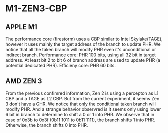 # M1-ZEN3-CBP

## APPLE M1
The performance core (firestorm) uses a CBP similar to Intel Skylake(TAGE), however it uses mainly the target address of the branch to update PHR.
We notice that all the taken branch will modify PHR even it's unconditional or indirect branch. 
Performance core: PHR 100 bits, using all 32 bit in target address. At least bit 2 to bit 6 of branch address are used to update PHR (a potential dedicated PHR).
Efficieny core: PHR 60 bits.

## AMD ZEN 3
From the previous confimred information, Zen 2 is using a percepton as L1 CBP and a TAGE as L2 CBP.
But from the current experiment, it seems Zen 3 don't have a GHR.
We notice that only the conditional taken branch will modify PHR.
And a strange behavior observred is it seems only using lower 6 bit in branch to determine to shift a 0 or 1 into PHR.
We observe that in case of 0x3b to 0x3f (0b11 1011 to 0b11 1111), the branch shifts 1 into PHR. Otherwise, the branch shifts 0 into PHR.